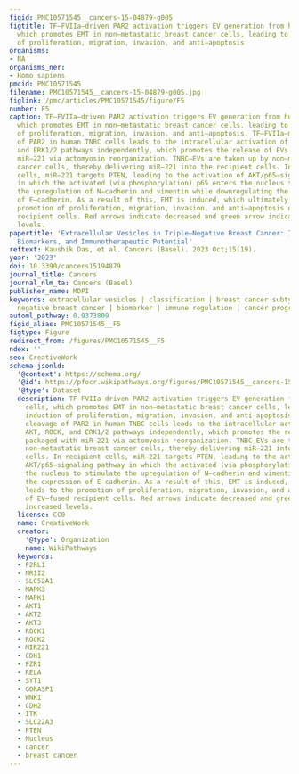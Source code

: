 ```yaml
---
figid: PMC10571545__cancers-15-04879-g005
figtitle: TF–FVIIa–driven PAR2 activation triggers EV generation from human TNBC cells,
  which promotes EMT in non–metastatic breast cancer cells, leading to the induction
  of proliferation, migration, invasion, and anti–apoptosis
organisms:
- NA
organisms_ner:
- Homo sapiens
pmcid: PMC10571545
filename: PMC10571545__cancers-15-04879-g005.jpg
figlink: /pmc/articles/PMC10571545/figure/F5
number: F5
caption: TF–FVIIa–driven PAR2 activation triggers EV generation from human TNBC cells,
  which promotes EMT in non–metastatic breast cancer cells, leading to the induction
  of proliferation, migration, invasion, and anti–apoptosis. TF–FVIIa–mediated cleavage
  of PAR2 in human TNBC cells leads to the intracellular activation of AKT, ROCK,
  and ERK1/2 pathways independently, which promotes the release of EVs packaged with
  miR–221 via actomyosin reorganization. TNBC–EVs are taken up by non–metastatic breast
  cancer cells, thereby delivering miR–221 into the recipient cells. In recipient
  cells, miR–221 targets PTEN, leading to the activation of AKT/p65–signaling pathway
  in which the activated (via phosphorylation) p65 enters the nucleus to stimulate
  the upregulation of N–cadherin and vimentin while downregulating the expression
  of E–cadherin. As a result of this, EMT is induced, which ultimately leads to the
  promotion of proliferation, migration, invasion, and anti–apoptosis of EV–fused
  recipient cells. Red arrows indicate decreased and green arrow indicate increased
  levels.
papertitle: 'Extracellular Vesicles in Triple–Negative Breast Cancer: Immune Regulation,
  Biomarkers, and Immunotherapeutic Potential'
reftext: Kaushik Das, et al. Cancers (Basel). 2023 Oct;15(19).
year: '2023'
doi: 10.3390/cancers15194879
journal_title: Cancers
journal_nlm_ta: Cancers (Basel)
publisher_name: MDPI
keywords: extracellular vesicles | classification | breast cancer subtypes | triple
  negative breast cancer | biomarker | immune regulation | cancer progression | immunotherapy
automl_pathway: 0.9373809
figid_alias: PMC10571545__F5
figtype: Figure
redirect_from: /figures/PMC10571545__F5
ndex: ''
seo: CreativeWork
schema-jsonld:
  '@context': https://schema.org/
  '@id': https://pfocr.wikipathways.org/figures/PMC10571545__cancers-15-04879-g005.html
  '@type': Dataset
  description: TF–FVIIa–driven PAR2 activation triggers EV generation from human TNBC
    cells, which promotes EMT in non–metastatic breast cancer cells, leading to the
    induction of proliferation, migration, invasion, and anti–apoptosis. TF–FVIIa–mediated
    cleavage of PAR2 in human TNBC cells leads to the intracellular activation of
    AKT, ROCK, and ERK1/2 pathways independently, which promotes the release of EVs
    packaged with miR–221 via actomyosin reorganization. TNBC–EVs are taken up by
    non–metastatic breast cancer cells, thereby delivering miR–221 into the recipient
    cells. In recipient cells, miR–221 targets PTEN, leading to the activation of
    AKT/p65–signaling pathway in which the activated (via phosphorylation) p65 enters
    the nucleus to stimulate the upregulation of N–cadherin and vimentin while downregulating
    the expression of E–cadherin. As a result of this, EMT is induced, which ultimately
    leads to the promotion of proliferation, migration, invasion, and anti–apoptosis
    of EV–fused recipient cells. Red arrows indicate decreased and green arrow indicate
    increased levels.
  license: CC0
  name: CreativeWork
  creator:
    '@type': Organization
    name: WikiPathways
  keywords:
  - F2RL1
  - NR1I2
  - SLC52A1
  - MAPK3
  - MAPK1
  - AKT1
  - AKT2
  - AKT3
  - ROCK1
  - ROCK2
  - MIR221
  - CDH1
  - FZR1
  - RELA
  - SYT1
  - GORASP1
  - WNK1
  - CDH2
  - ITK
  - SLC22A3
  - PTEN
  - Nucleus
  - cancer
  - breast cancer
---
```

